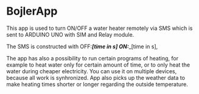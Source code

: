 # BojlerApp
This app is used to turn ON/OFF a water heater remotely via SMS which is sent to ARDUINO UNO with SIM and Relay module.

The SMS is constructed with OFF:___[time in s] ON:____[time in s], 

The app has also a possibility to run certain programs of heating, for example to heat water only for certain amount of time, or to only heat the water during cheaper electricity. You can use it on multiple devices, because all work is synhronized. App also picks up the weather data to make heating times shorter or longer regarding the outside temperature.
